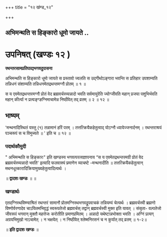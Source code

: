 +++
title = "१२ खंण्ड_१२"

+++


## अभिमन्थति स हिङ्कारो धूमो जायते ..

# **उपनिषत् (खण्डः १२ )**

**रथन्तरसामप्रतिपाद्यभगवदुपासना**

अभिमन्थति स हिङ्कारो धूमो जायते स प्रस्तावो ज्वलति स उद्गीथोऽङ्गारा भवन्ति स प्रतिहार उपशाम्यति तन्निधनं संशाम्यति तन्निधनमेतद्रथन्तमग्नौ प्रोतम् ॥ १ ॥

स य एवमेतद्रथन्तरमग्नौ प्रोतं वेद ब्रह्मवर्चस्व्यन्नादो भवति सर्वमायुरेति ज्योग्जीवति महान् प्रजया पशुभिर्भवति महान् कीर्त्या न प्रत्यङ्ग्ङग्निमाचामेन्न निष्ठीवेत् तद् व्रतम् ॥ २ ॥ १२ ॥

## **भाष्यम्**

'मन्थनादिस्थितं यस्तु (१) तन्नामानं हरिं परम् । तत्तत्क्रियैकहेतुत्वाद् योऽग्नौ ध्यायेज्जनार्दनम् । रथन्तराश्रयं पञ्चरूपं स च विमुच्यते ॥ ' इति च ॥ १२ ॥

### पदार्थकौमुदी

" अभिमन्थति स हिङ्कारः" इति खण्डस्य भगवत्परत्वज्ञापनाय “स य एवमेतद्रथन्तरमग्री प्रोतं वेद ब्रह्मवर्चस्व्यन्नादो भवति' इत्यादि फलवाक्यं प्रमाणेन व्याचष्टे -मन्थनादीति ॥ तत्तत्क्रियैकहेतुत्वान् मथनधूत्कारादिक्रियामुख्यहेतुत्वादित्यर्थः ।

॥ **द्वादशः खण्डः** ॥ ॥

### **खण्डार्थः**

एतदग्निस्थविष्ण्वाश्रितं रथन्तरं सामानौ प्रोतमग्निस्थभगवद्रूपवाचकं तन्नियम्यं चेत्यर्थः । ब्रह्मवर्चस्वी ब्रह्मणो विष्णोर्वरणादेव चाऽयितमभिवृद्धं स्वरूपतेजो ब्रह्मवर्चस् तद्वान् ब्रह्मवर्चस्वी मुक्त इति यावत् । संसृता- वल्पतेजो जीवरूपं भगवान् मुक्तौ महत्तेजः करोतीति प्रमाणप्रमितम् । अन्नादो यथेष्टान्नभोक्ता भवति । अग्निं प्रत्यग् अग्रयभिमुखो नाऽचामेत् । न भक्षयेत् । न निष्ठीवेत् श्लेष्मनिरसनं च न कुर्यात् तद् व्रतम् ॥ १-२॥

॥ **इति द्वादशः खण्डः** ॥

